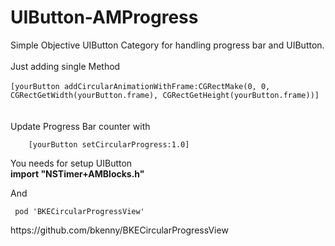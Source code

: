 UIButton-AMProgress
========
Simple Objective UIButton Category for handling  progress bar and UIButton.<br/>  				
	Just adding single Method 		<br/>																																																
 	<code>[yourButton addCircularAnimationWithFrame:CGRectMake(0, 0, CGRectGetWidth(yourButton.frame), CGRectGetHeight(yourButton.frame))]
 	</code>	<br/><br/>																																													Update Progress Bar counter with <br/>

 	    [yourButton setCircularProgress:1.0]

You needs for setup UIButton <br/>
<b>import "NSTimer+AMBlocks.h"</b> <br/>

 And<br/>
 
 <code> pod 'BKECircularProgressView' </code><br/>
 <link>https://github.com/bkenny/BKECircularProgressView</link>
 

 	
 	
